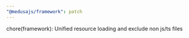 ```yaml
---
"@medusajs/framework": patch
---
```


 chore(framework): Unified resource loading and exclude non js/ts files
